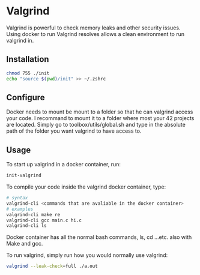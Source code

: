 # **Valgrind**

Valgrind is powerful to check memory leaks and other security issues. Using docker to run Valgrind resolves allows a clean environment to run valgrind in.

## Installation

```bash
chmod 755 ./init
echo "source $(pwd)/init" >> ~/.zshrc
```

## Configure

Docker needs to mount be mount to a folder so that he can valgrind access your code. I recommand to mount it to a folder where most your 42 projects are located. Simply go to toolbox/utils/global.sh and type in the absolute path of the folder you want valgrind to have access to.

## Usage

To start up valgrind in a docker container, run:

```bash
init-valgrind
```

To compile your code inside the valgrind docker container, type:

```bash
# syntax
valgrind-cli <commands that are avaliable in the docker container>
# examples
valgrind-cli make re
valgrind-cli gcc main.c hi.c
valgrind-cli ls
```

Docker container has all the normal bash commands, ls, cd ...etc. also with Make and gcc.

To run valgrind, simply run how you would normally use valgrind:

```bash
valgrind --leak-check=full ./a.out
```
